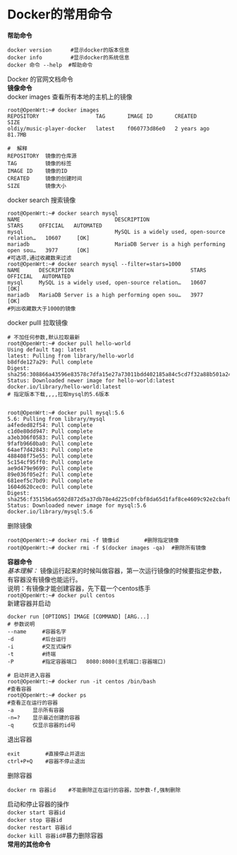 # Docker的常用命令
**帮助命令**  
```
docker version	    #显示docker的版本信息 
docker info         #显示docker的系统信息
docker 命令 --help  #帮助命令
```
Docker 的官网文档命令  
**镜像命令**  
docker images 查看所有本地的主机上的镜像
```
root@OpenWrt:~# docker images
REPOSITORY                  TAG       IMAGE ID       CREATED       SIZE
oldiy/music-player-docker   latest    f060773d86e0   2 years ago   81.7MB

#  解释
REPOSITORY  镜像的仓库源
TAG         镜像的标签
IMAGE ID    镜像的ID
CREATED     镜像的创建时间
SIZE        镜像大小
```
docker search   搜索镜像 
```
root@OpenWrt:~# docker search mysql
NAME                              DESCRIPTION                                     STARS     OFFICIAL   AUTOMATED
mysql                             MySQL is a widely used, open-source relation…   10607     [OK]
mariadb                           MariaDB Server is a high performing open sou…   3977      [OK]
#可选项,通过收藏数来过滤
root@OpenWrt:~# docker search mysql --filter=stars=1000
NAME      DESCRIPTION                                     STARS     OFFICIAL   AUTOMATED
mysql     MySQL is a widely used, open-source relation…   10607     [OK]
mariadb   MariaDB Server is a high performing open sou…   3977      [OK]
#列出收藏数大于1000的镜像
```
docker pulll 拉取镜像
```
# 不加任何参数,默认拉取最新
root@OpenWrt:~# docker pull hello-world
Using default tag: latest
latest: Pulling from library/hello-world
b8dfde127a29: Pull complete
Digest: sha256:308866a43596e83578c7dfa15e27a73011bdd402185a84c5cd7f32a88b501a24
Status: Downloaded newer image for hello-world:latest
docker.io/library/hello-world:latest
# 指定版本下载,,,,拉取mysql的5.6版本


root@OpenWrt:~# docker pull mysql:5.6
5.6: Pulling from library/mysql
a4feded82f54: Pull complete
c1d0e80dd947: Pull complete
a3eb306f0583: Pull complete
9fafb9660ba0: Pull complete
64aef7d42843: Pull complete
488408f75e55: Pull complete
5c154cf95ff0: Pull complete
ae9d479e9699: Pull complete
89e036f05e2f: Pull complete
681eef5c7bd9: Pull complete
1604d620cec0: Pull complete
Digest: sha256:f3515b6a6502d872d5a37db78e4d225c0fcbf8da65d1faf8ce4609c92e2cbaf0
Status: Downloaded newer image for mysql:5.6
docker.io/library/mysql:5.6
```
删除镜像
```
root@OpenWrt:~# docker rmi -f 镜像id        #删除指定镜像
root@OpenWrt:~# docker rmi -f $(docker images -qa)  #删除所有镜像
```
**容器命令**  
*基本理解：* 镜像运行起来的时候叫做容器，第一次运行镜像的时候要指定参数，有容器没有镜像也能运行。<br/>
说明：有镜像才能创建容器，先下载一个centos练手  
 `root@OpenWrt:~# docker pull centos`  
 新建容器并启动
 ```
 docker run [OPTIONS] IMAGE [COMMAND] [ARG...]
 # 参数说明
 --name     #容器名字
 -d         #后台运行
 -i         #交互式操作
 -t         #终端
 -P         #指定容器端口   8080:8080(主机端口:容器端口)

 # 启动并进入容器
 root@OpenWrt:~# docker run -it centos /bin/bash
 #查看容器
 root@OpenWrt:~# docker ps      
 #查看正在运行的容器
-a      显示所有容器
-n=?    显示最近创建的容器
-q      仅显示容器的id号
 ```
退出容器
```
exit        #直接停止并退出
ctrl+P+Q    #容器不停止退出
```
删除容器
```
docker rm 容器id    #不能删除正在运行的容器，加参数-f,强制删除
```
启动和停止容器的操作<br/>
`docker start 容器id`<br/>
`docker stop 容器id`<br/>
`docker restart 容器id`<br/>
`docker kill 容器id`#暴力删除容器  
**常用的其他命令**
